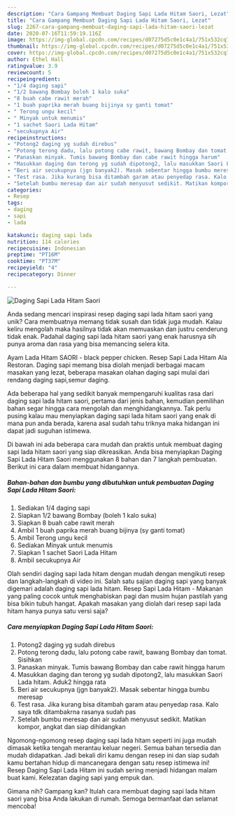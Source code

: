 ```yaml
---
description: "Cara Gampang Membuat Daging Sapi Lada Hitam Saori, Lezat"
title: "Cara Gampang Membuat Daging Sapi Lada Hitam Saori, Lezat"
slug: 2267-cara-gampang-membuat-daging-sapi-lada-hitam-saori-lezat
date: 2020-07-16T11:59:19.116Z
image: https://img-global.cpcdn.com/recipes/d07275d5c0e1c4a1/751x532cq70/daging-sapi-lada-hitam-saori-foto-resep-utama.jpg
thumbnail: https://img-global.cpcdn.com/recipes/d07275d5c0e1c4a1/751x532cq70/daging-sapi-lada-hitam-saori-foto-resep-utama.jpg
cover: https://img-global.cpcdn.com/recipes/d07275d5c0e1c4a1/751x532cq70/daging-sapi-lada-hitam-saori-foto-resep-utama.jpg
author: Ethel Hall
ratingvalue: 3.9
reviewcount: 5
recipeingredient:
- "1/4 daging sapi"
- "1/2 bawang Bombay boleh 1 kalo suka"
- "8 buah cabe rawit merah"
- "1 buah paprika merah buang bijinya sy ganti tomat"
- " Terong ungu kecil"
- " Minyak untuk menumis"
- "1 sachet Saori Lada Hitam"
- "secukupnya Air"
recipeinstructions:
- "Potong2 daging yg sudah direbus"
- "Potong terong dadu, lalu potong cabe rawit, bawang Bombay dan tomat. Sisihkan"
- "Panaskan minyak. Tumis bawang Bombay dan cabe rawit hingga harum"
- "Masukkan daging dan terong yg sudah dipotong2, lalu masukkan Saori Lada hitam. Aduk2 hingga rata"
- "Beri air secukupnya (jgn banyak2). Masak sebentar hingga bumbu meresap"
- "Test rasa. Jika kurang bisa ditambah garam atau penyedap rasa. Kalo saya tdk ditambakrna rasanya sudah pas"
- "Setelah bumbu meresap dan air sudah menyusut sedikit. Matikan kompor, angkat dan siap dihidangkan"
categories:
- Resep
tags:
- daging
- sapi
- lada

katakunci: daging sapi lada 
nutrition: 114 calories
recipecuisine: Indonesian
preptime: "PT16M"
cooktime: "PT37M"
recipeyield: "4"
recipecategory: Dinner

---
```



![Daging Sapi Lada Hitam Saori](https://img-global.cpcdn.com/recipes/d07275d5c0e1c4a1/751x532cq70/daging-sapi-lada-hitam-saori-foto-resep-utama.jpg)

Anda sedang mencari inspirasi resep daging sapi lada hitam saori yang unik? Cara membuatnya memang tidak susah dan tidak juga mudah. Kalau keliru mengolah maka hasilnya tidak akan memuaskan dan justru cenderung tidak enak. Padahal daging sapi lada hitam saori yang enak harusnya sih punya aroma dan rasa yang bisa memancing selera kita.

Ayam Lada Hitam SAORI - black pepper chicken. Resep Sapi Lada Hitam Ala Restoran. Daging sapi memang bisa diolah menjadi berbagai macam masakan yang lezat, beberapa masakan olahan daging sapi mulai dari rendang daging sapi,semur daging.

Ada beberapa hal yang sedikit banyak mempengaruhi kualitas rasa dari daging sapi lada hitam saori, pertama dari jenis bahan, kemudian pemilihan bahan segar hingga cara mengolah dan menghidangkannya. Tak perlu pusing kalau mau menyiapkan daging sapi lada hitam saori yang enak di mana pun anda berada, karena asal sudah tahu triknya maka hidangan ini dapat jadi suguhan istimewa.


Di bawah ini ada beberapa cara mudah dan praktis untuk membuat daging sapi lada hitam saori yang siap dikreasikan. Anda bisa menyiapkan Daging Sapi Lada Hitam Saori menggunakan 8 bahan dan 7 langkah pembuatan. Berikut ini cara dalam membuat hidangannya.

<!--inarticleads1-->

##### Bahan-bahan dan bumbu yang dibutuhkan untuk pembuatan Daging Sapi Lada Hitam Saori:

1. Sediakan 1/4 daging sapi
1. Siapkan 1/2 bawang Bombay (boleh 1 kalo suka)
1. Siapkan 8 buah cabe rawit merah
1. Ambil 1 buah paprika merah buang bijinya (sy ganti tomat)
1. Ambil  Terong ungu kecil
1. Sediakan  Minyak untuk menumis
1. Siapkan 1 sachet Saori Lada Hitam
1. Ambil secukupnya Air


Olah sendiri daging sapi lada hitam dengan mudah dengan mengikuti resep dan langkah-langkah di video ini. Salah satu sajian daging sapi yang banyak digemari adalah daging sapi lada hitam. Resep Sapi Lada Hitam - Makanan yang paling cocok untuk menghabiskan pagi dan musim hujan pastilah yang bisa bikin tubuh hangat. Apakah masakan yang diolah dari resep sapi lada hitam hanya punya satu versi saja? 

<!--inarticleads2-->

##### Cara menyiapkan Daging Sapi Lada Hitam Saori:

1. Potong2 daging yg sudah direbus
1. Potong terong dadu, lalu potong cabe rawit, bawang Bombay dan tomat. Sisihkan
1. Panaskan minyak. Tumis bawang Bombay dan cabe rawit hingga harum
1. Masukkan daging dan terong yg sudah dipotong2, lalu masukkan Saori Lada hitam. Aduk2 hingga rata
1. Beri air secukupnya (jgn banyak2). Masak sebentar hingga bumbu meresap
1. Test rasa. Jika kurang bisa ditambah garam atau penyedap rasa. Kalo saya tdk ditambakrna rasanya sudah pas
1. Setelah bumbu meresap dan air sudah menyusut sedikit. Matikan kompor, angkat dan siap dihidangkan


Ngomong-ngomong resep daging sapi lada hitam seperti ini juga mudah dimasak ketika tengah merantau keluar negeri. Semua bahan tersedia dan mudah didapatkan. Jadi bekali diri kamu dengan resep ini dan siap sudah kamu bertahan hidup di mancanegara dengan satu resep istimewa ini! Resep Daging Sapi Lada Hitam ini sudah sering menjadi hidangan malam buat kami. Kelezatan daging sapi yang empuk dan. 

Gimana nih? Gampang kan? Itulah cara membuat daging sapi lada hitam saori yang bisa Anda lakukan di rumah. Semoga bermanfaat dan selamat mencoba!
